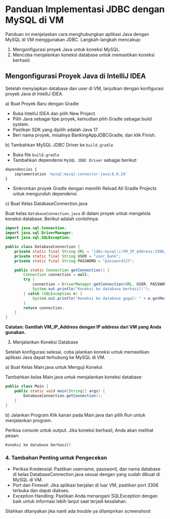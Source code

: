 # Panduan Implementasi JDBC dengan MySQL di VM

Panduan ini menjelaskan cara menghubungkan aplikasi Java dengan MySQL di VM menggunakan JDBC. Langkah-langkah mencakup:

1. Mengonfigurasi proyek Java untuk koneksi MySQL.
2. Mencoba menjalankan koneksi database untuk memastikan koneksi berhasil.

## Mengonfigurasi Proyek Java di IntelliJ IDEA
Setelah menyiapkan database dan user di VM, lanjutkan dengan konfigurasi proyek Java di IntelliJ IDEA.

a) Buat Proyek Baru dengan Gradle

- Buka IntelliJ IDEA dan pilih New Project.
- Pilih Java sebagai tipe proyek, kemudian pilih Gradle sebagai build system.
- Pastikan SDK yang dipilih adalah Java 17.
- Beri nama proyek, misalnya BankingAppJDBCGradle, dan klik Finish.

b) Tambahkan MySQL JDBC Driver ke `build.gradle`

- Buka file `build.gradle`
- Tambahkan dependensi `MySQL JDBC Driver` sebagai berikut:
```sql
dependencies {
    implementation 'mysql:mysql-connector-java:8.0.29'
}
```

- Sinkronkan proyek Gradle dengan memilih Reload All Gradle Projects untuk mengunduh dependensi.


c) Buat Kelas DatabaseConnection.java

Buat kelas `DatabaseConnection.java` di dalam proyek untuk mengelola koneksi database. Berikut adalah contohnya:

```java
import java.sql.Connection;
import java.sql.DriverManager;
import java.sql.SQLException;

public class DatabaseConnection {
    private static final String URL = "jdbc:mysql://VM_IP_Address:3306/bank_app";
    private static final String USER = "user_bank";
    private static final String PASSWORD = "password123";

    public static Connection getConnection() {
        Connection connection = null;
        try {
            connection = DriverManager.getConnection(URL, USER, PASSWORD);
            System.out.println("Koneksi ke database berhasil!");
        } catch (SQLException e) {
            System.out.println("Koneksi ke database gagal: " + e.getMessage());
        }
        return connection;
    }
}
```

**Catatan: Gantilah VM_IP_Address dengan IP address dari VM yang Anda gunakan.**


3. Menjalankan Koneksi Database

Setelah konfigurasi selesai, coba jalankan koneksi untuk memastikan aplikasi Java dapat terhubung ke MySQL di VM.

a) Buat Kelas Main.java untuk Menguji Koneksi

Tambahkan kelas Main.java untuk menjalankan koneksi database:

```java
public class Main {
    public static void main(String[] args) {
        DatabaseConnection.getConnection();
    }
}
```

b) Jalankan Program
Klik kanan pada Main.java dan pilih Run untuk menjalankan program.

Periksa console untuk output. Jika koneksi berhasil, Anda akan melihat pesan:

```bash
Koneksi ke database berhasil!
```

### 4. Tambahan Penting untuk Pengecekan

- Periksa Kredensial: Pastikan username, password, dan nama database di kelas DatabaseConnection.java sesuai dengan yang sudah dibuat di MySQL di VM.
- Port dan Firewall: Jika aplikasi berjalan di luar VM, pastikan port 3306 terbuka dan dapat diakses.
- Exception Handling: Pastikan Anda menangani SQLException dengan baik untuk informasi lebih lanjut saat terjadi kesalahan.




Silahkan ditanyakan jika nanti ada trouble ya dilampirkan screenshoot